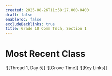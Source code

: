 ```yaml
---
created: 2025-08-26T11:58:27.000-0400
draft: false
enableToc: false
excludeBacklinks: true
title: Grade 10 Comm Tech, Section 1
---
```


# Most Recent Class
![[Thread 1, Day 5]]
![[Grove Time]]
![[Key Links]]